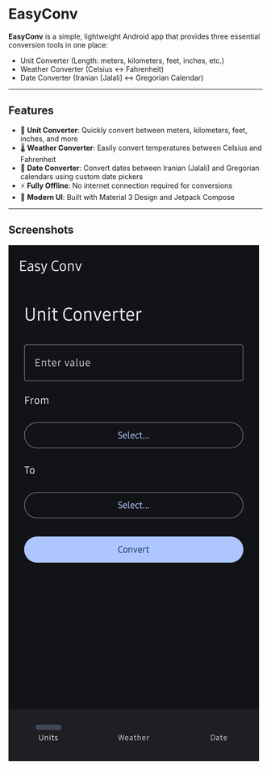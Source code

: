 # EasyConv

**EasyConv** is a simple, lightweight Android app that provides three essential conversion tools in one place:
- Unit Converter (Length: meters, kilometers, feet, inches, etc.)
- Weather Converter (Celsius ↔ Fahrenheit)
- Date Converter (Iranian [Jalali] ↔ Gregorian Calendar)
---

## Features
- 📏 **Unit Converter**: Quickly convert between meters, kilometers, feet, inches, and more
- 🌡️ **Weather Converter**: Easily convert temperatures between Celsius and Fahrenheit
- 📅 **Date Converter**: Convert dates between Iranian (Jalali) and Gregorian calendars using custom date pickers
- ⚡ **Fully Offline**: No internet connection required for conversions
- 🎨 **Modern UI**: Built with Material 3 Design and Jetpack Compose

---

## Screenshots
![EasyConv](easyconv_photo.jpg)


